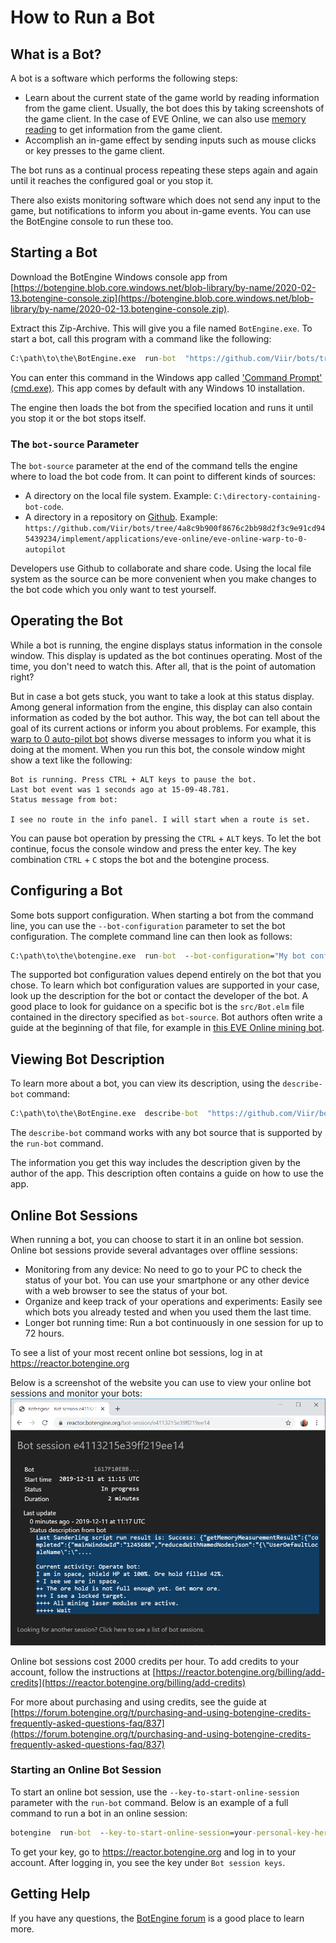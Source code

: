 # How to Run a Bot

## What is a Bot?

A bot is a software which performs the following steps:

+ Learn about the current state of the game world by reading information from the game client. Usually, the bot does this by taking screenshots of the game client. In the case of EVE Online, we can also use [memory reading](https://github.com/Arcitectus/Sanderling) to get information from the game client.
+ Accomplish an in-game effect by sending inputs such as mouse clicks or key presses to the game client.

The bot runs as a continual process repeating these steps again and again until it reaches the configured goal or you stop it.

There also exists monitoring software which does not send any input to the game, but notifications to inform you about in-game events. You can use the BotEngine console to run these too.

## Starting a Bot

Download the BotEngine Windows console app from 
[https://botengine.blob.core.windows.net/blob-library/by-name/2020-02-13.botengine-console.zip](https://botengine.blob.core.windows.net/blob-library/by-name/2020-02-13.botengine-console.zip).

Extract this Zip-Archive. This will give you a file named `BotEngine.exe`. To start a bot, call this program with a command like the following:

```cmd
C:\path\to\the\BotEngine.exe  run-bot  "https://github.com/Viir/bots/tree/4a8c9b900f8676c2bb98d2f3c9e91cd945439234/implement/applications/eve-online/eve-online-warp-to-0-autopilot"
```

You can enter this command in the Windows app called ['Command Prompt' (cmd.exe)](https://en.wikipedia.org/wiki/Cmd.exe). This app comes by default with any Windows 10 installation.

The engine then loads the bot from the specified location and runs it until you stop it or the bot stops itself.

### The `bot-source` Parameter

The `bot-source` parameter at the end of the command tells the engine where to load the bot code from. It can point to different kinds of sources:

+ A directory on the local file system. Example: `C:\directory-containing-bot-code`.
+ A directory in a repository on [Github](https://github.com). Example: `https://github.com/Viir/bots/tree/4a8c9b900f8676c2bb98d2f3c9e91cd945439234/implement/applications/eve-online/eve-online-warp-to-0-autopilot`

Developers use Github to collaborate and share code. Using the local file system as the source can be more convenient when you make changes to the bot code which you only want to test yourself.

## Operating the Bot

While a bot is running, the engine displays status information in the console window. This display is updated as the bot continues operating.
Most of the time, you don't need to watch this. After all, that is the point of automation right?

But in case a bot gets stuck, you want to take a look at this status display. Among general information from the engine, this display can also contain information as coded by the bot author. This way, the bot can tell about the goal of its current actions or inform you about problems. For example, this [warp to 0 auto-pilot bot](https://github.com/Viir/bots/tree/4a8c9b900f8676c2bb98d2f3c9e91cd945439234/implement/applications/eve-online/eve-online-warp-to-0-autopilot) shows diverse messages to inform you what it is doing at the moment. When you run this bot, the console window might show a text like the following:

```
Bot is running. Press CTRL + ALT keys to pause the bot.
Last bot event was 1 seconds ago at 15-09-48.781.
Status message from bot:

I see no route in the info panel. I will start when a route is set.
```

You can pause bot operation by pressing the `CTRL` + `ALT` keys. To let the bot continue, focus the console window and press the enter key. The key combination `CTRL` + `C` stops the bot and the botengine process.

## Configuring a Bot

Some bots support configuration. When starting a bot from the command line, you can use the `--bot-configuration` parameter to set the bot configuration. The complete command line can then look as follows:
```cmd
C:\path\to\the\botengine.exe  run-bot  --bot-configuration="My bot configuration"  "https://github.com/Viir/bots/tree/4a8c9b900f8676c2bb98d2f3c9e91cd945439234/implement/templates/remember-bot-configuration"
```

The supported bot configuration values depend entirely on the bot that you chose. To learn which bot configuration values are supported in your case, look up the description for the bot or contact the developer of the bot. A good place to look for guidance on a specific bot is the `src/Bot.elm` file contained in the directory specified as `bot-source`. Bot authors often write a guide at the beginning of that file, for example in [this EVE Online mining bot](https://github.com/Viir/bots/tree/4a8c9b900f8676c2bb98d2f3c9e91cd945439234/implement/applications/eve-online/eve-online-mining-bot/src/Bot.elm).

## Viewing Bot Description

To learn more about a bot, you can view its description, using the `describe-bot` command:

```cmd
C:\path\to\the\BotEngine.exe  describe-bot  "https://github.com/Viir/bots/tree/4a8c9b900f8676c2bb98d2f3c9e91cd945439234/implement/applications/eve-online/eve-online-warp-to-0-autopilot"
```

The `describe-bot` command works with any bot source that is supported by the `run-bot` command.

The information you get this way includes the description given by the author of the app. This description often contains a guide on how to use the app.

## Online Bot Sessions

When running a bot, you can choose to start it in an online bot session. Online bot sessions provide several advantages over offline sessions:

+ Monitoring from any device: No need to go to your PC to check the status of your bot. You can use your smartphone or any other device with a web browser to see the status of your bot.
+ Organize and keep track of your operations and experiments: Easily see which bots you already tested and when you used them the last time.
+ Longer bot running time: Run a bot continuously in one session for up to 72 hours.

To see a list of your most recent online bot sessions, log in at https://reactor.botengine.org

Below is a screenshot of the website you can use to view your online bot sessions and monitor your bots:
![monitor your bots using online bot sessions](./image/2019-12-11.online-bot-session.png)

Online bot sessions cost 2000 credits per hour. To add credits to your account, follow the instructions at [https://reactor.botengine.org/billing/add-credits](https://reactor.botengine.org/billing/add-credits)

For more about purchasing and using credits, see the guide at [https://forum.botengine.org/t/purchasing-and-using-botengine-credits-frequently-asked-questions-faq/837](https://forum.botengine.org/t/purchasing-and-using-botengine-credits-frequently-asked-questions-faq/837)

### Starting an Online Bot Session

To start an online bot session, use the `--key-to-start-online-session` parameter with the `run-bot` command. Below is an example of a full command to run a bot in an online session:
```cmd
botengine  run-bot  --key-to-start-online-session=your-personal-key-here  "https://github.com/Viir/bots/tree/4a8c9b900f8676c2bb98d2f3c9e91cd945439234/implement/templates/remember-bot-configuration"
```

To get your key, go to https://reactor.botengine.org and log in to your account. After logging in, you see the key under `Bot session keys`.

## Getting Help

If you have any questions, the [BotEngine forum](https://forum.botengine.org) is a good place to learn more.
